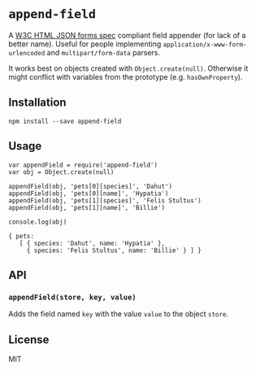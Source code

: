 `append-field`
==============

A [W3C HTML JSON forms spec](http://www.w3.org/TR/html-json-forms/) compliant field appender (for lack of a better name). Useful for people implementing `application/x-www-form-urlencoded` and `multipart/form-data` parsers.

It works best on objects created with `Object.create(null)`. Otherwise it might conflict with variables from the prototype (e.g. `hasOwnProperty`).

Installation
------------

    npm install --save append-field

Usage
-----

    var appendField = require('append-field')
    var obj = Object.create(null)

    appendField(obj, 'pets[0][species]', 'Dahut')
    appendField(obj, 'pets[0][name]', 'Hypatia')
    appendField(obj, 'pets[1][species]', 'Felis Stultus')
    appendField(obj, 'pets[1][name]', 'Billie')

    console.log(obj)

    { pets:
       [ { species: 'Dahut', name: 'Hypatia' },
         { species: 'Felis Stultus', name: 'Billie' } ] }

API
---

### `appendField(store, key, value)`

Adds the field named `key` with the value `value` to the object `store`.

License
-------

MIT
